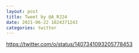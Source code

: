 ```yaml
--- 
layout: post 
title: Tweet by @A_RJ24 
date: 2021-06-22 1624371243 
categories: twitter 
--- 
```

https://twitter.com/o/status/1407341093205778453